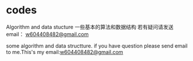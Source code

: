 # codes
Algorithm and data stucture
一些基本的算法和数据结构
若有疑问请发送email： w604408482@gmail.com

some algorithm and data structture. if you have question please send email to me.This's my email:w604408482@gmail.com
